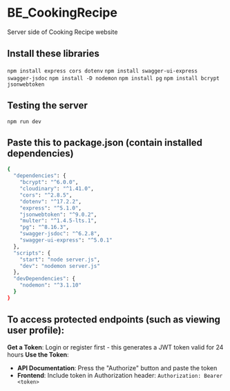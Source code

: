 # BE_CookingRecipe
Server side of Cooking Recipe website

## Install these libraries
`npm install express cors dotenv`
`npm install swagger-ui-express swagger-jsdoc`
`npm install -D nodemon`
`npm install pg`
`npm install bcrypt jsonwebtoken`

## Testing the server
`npm run dev`

## Paste this to package.json (contain installed dependencies)
```bash
{
  "dependencies": {
    "bcrypt": "^6.0.0",
    "cloudinary": "^1.41.0",
    "cors": "^2.8.5",
    "dotenv": "^17.2.2",
    "express": "^5.1.0",
    "jsonwebtoken": "^9.0.2",
    "multer": "^1.4.5-lts.1",
    "pg": "^8.16.3",
    "swagger-jsdoc": "^6.2.8",
    "swagger-ui-express": "^5.0.1"
  },
  "scripts": {
    "start": "node server.js",
    "dev": "nodemon server.js"
  },
  "devDependencies": {
    "nodemon": "^3.1.10"
  }
}
```

## To access protected endpoints (such as viewing user profile):
**Get a Token**: Login or register first - this generates a JWT token valid for 24 hours
**Use the Token**:
- **API Documentation**: Press the "Authorize" button and paste the token
- **Frontend**: Include token in Authorization header: `Authorization: Bearer <token>`